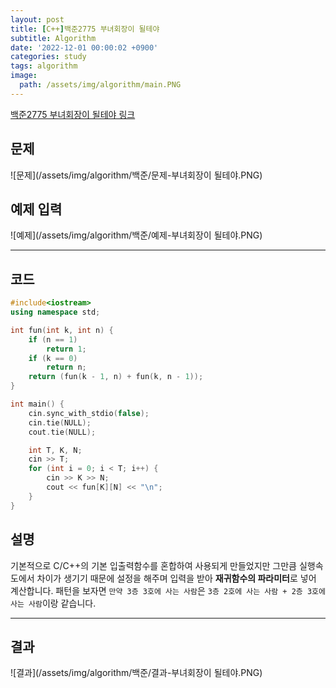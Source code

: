 ```yaml
---
layout: post
title: [C++]백준2775 부녀회장이 될테야
subtitle: Algorithm
date: '2022-12-01 00:00:02 +0900'
categories: study
tags: algorithm
image:
  path: /assets/img/algorithm/main.PNG
---
```


[백준2775 부녀회장이 될테야 링크](https://www.acmicpc.net/problem/2775)

<!--more-->

## 문제
![문제](/assets/img/algorithm/백준/문제-부녀회장이 될테야.PNG)

## 예제 입력
![예제](/assets/img/algorithm/백준/예제-부녀회장이 될테야.PNG)

---

## 코드
```cpp
#include<iostream>
using namespace std;

int fun(int k, int n) {
    if (n == 1)
        return 1;
    if (k == 0)
        return n;
    return (fun(k - 1, n) + fun(k, n - 1));
}

int main() {
    cin.sync_with_stdio(false);
    cin.tie(NULL);
    cout.tie(NULL);

    int T, K, N;
    cin >> T;
    for (int i = 0; i < T; i++) {
        cin >> K >> N;
        cout << fun[K][N] << "\n";
    }
}
```
## 설명
기본적으로 C/C++의 기본 입출력함수를 혼합하여 사용되게 만들었지만 그만큼 실행속도에서 차이가 생기기 때문에 설정을 해주며 입력을 받아 **재귀함수의 파라미터**로 넣어 계산합니다. 패턴을 보자면 `만약 3층 3호에 사는 사람`은 `3층 2호에 사는 사람 + 2층 3호에 사는 사람`이랑 같습니다.

---

## 결과
![결과](/assets/img/algorithm/백준/결과-부녀회장이 될테야.PNG)